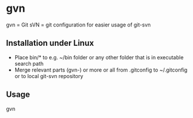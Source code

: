 # gvn
gvn = Git sVN = git configuration for easier usage of git-svn

## Installation under Linux
* Place bin/* to e.g. ~/bin folder or any other folder that is in executable search path
* Merge relevant parts (gvn-) or more or all from .gitconfig to ~/.gitconfig or to local git-svn repository

## Usage
gvn <command> <options>

